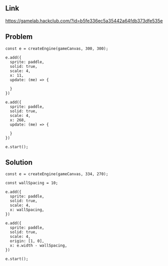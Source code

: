 ## Link

https://gamelab.hackclub.com/?id=b5fe336ec5a35442a64fdb373dfe535e

## Problem

```
const e = createEngine(gameCanvas, 300, 300);

e.add({
  sprite: paddle,
  solid: true,
  scale: 4,
  x: 11,
  update: (me) => {

  }
})

e.add({
  sprite: paddle,
  solid: true,
  scale: 4,
  x: 268,
  update: (me) => {

  }
})

e.start();
```

## Solution

```
const e = createEngine(gameCanvas, 334, 270);

const wallSpacing = 10;

e.add({
  sprite: paddle,
  solid: true,
  scale: 4,
  x: wallSpacing,
})

e.add({
  sprite: paddle,
  solid: true,
  scale: 4,
  origin: [1, 0],
  x: e.width - wallSpacing,
})

e.start();
```